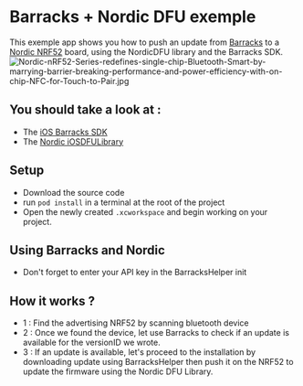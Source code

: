 # Barracks + Nordic DFU exemple #

This  exemple app shows you how to push an update from [Barracks](https://barracks.io/) to a [Nordic NRF52](https://www.nordicsemi.com/Products/nRF52-Series-SoC) board, using the NordicDFU library and the Barracks SDK.
![Nordic-nRF52-Series-redefines-single-chip-Bluetooth-Smart-by-marrying-barrier-breaking-performance-and-power-efficiency-with-on-chip-NFC-for-Touch-to-Pair.jpg](https://bitbucket.org/repo/zxrXpb/images/3082965743-Nordic-nRF52-Series-redefines-single-chip-Bluetooth-Smart-by-marrying-barrier-breaking-performance-and-power-efficiency-with-on-chip-NFC-for-Touch-to-Pair.jpg)

## You should take a look at : ##
* The [iOS Barracks SDK](https://github.com/barracksiot/ios-osx-client)
* The [Nordic iOSDFULibrary](https://github.com/NordicSemiconductor/IOS-Pods-DFU-Library)

## Setup ##

* Download the source code
* run ```pod install```
 in a terminal at the root of the project
* Open the newly created ```.xcworkspace``` and begin working on your project.

## Using Barracks and Nordic ##

* Don't forget to enter your API key in the BarracksHelper init

## How it works ? ##

* 1 : Find the advertising NRF52 by scanning bluetooth device
* 2 : Once we found the device, let use Barracks to check if an update is available for the versionID we wrote.
* 3 : If an update is available, let's proceed to the installation by downloading update using BarracksHelper then push it on the NRF52 to update the firmware using the Nordic DFU Library.